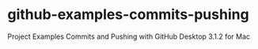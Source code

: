 # github-examples-commits-pushing
Project Examples Commits and Pushing with GitHub Desktop 3.1.2 for Mac
